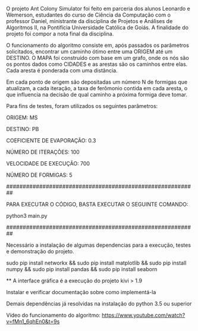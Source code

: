 

O projeto Ant Colony Simulator foi feito em parceria dos alunos Leonardo e Wemerson, estudantes do curso de Ciência da Computação com o professor Daniel, ministrante da disciplina de Projetos e Análises de Algoritmos II, na Pontifícia Universidade Católica de Goiás. A finalidade do projeto foi compor a nota final da disciplina.

O funcionamento do algoritmo consiste em, após passados os parâmetros solicitados, encontrar um caminho ótimo entre uma ORIGEM até um DESTINO. O MAPA foi construído com base em um grafo, onde os nós são os pontos dados como CIDADES e as arestas são os caminhos entre elas. Cada aresta é ponderada com uma distância.

Em cada ponto de origem são depositadas um número N de formigas que atualizam, a cada iteração, a taxa de ferômonio contida em cada aresta, o que influencia na decisão de qual caminho a próxima formiga deve tomar.

Para fins de testes, foram utilizados os seguintes parâmetros:

ORIGEM: MS

DESTINO: PB

COEFICIENTE DE EVAPORAÇÃO: 0.3

NÚMERO DE ITERAÇÕES: 100

VELOCIDADE DE EXECUÇÃO: 700

NÚMERO DE FORMIGAS: 5

##########################################################

PARA EXECUTAR O CÓDIGO, BASTA EXECUTAR O SEGUINTE COMANDO:

python3 main.py

##########################################################

Necessário a instalação de algumas dependencias para a execução, testes e demonstração do projeto.

sudo pip install networkx && sudo pip install matplotlib && sudo pip install numpy && sudo pip install pandas && sudo pip install seaborn

** A interface gráfica é a execução do projeto kivi > 1.9

Instalar e verificar documentação sobre como implementá-la

Demais dependências já resolvidas na instalação do python 3.5 ou superior

Vídeo do funcionamento do algoritmo: https://www.youtube.com/watch?v=fMn1_6qhEn0&t=9s


